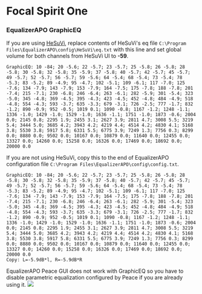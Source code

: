 # Focal Spirit One
### EqualizerAPO GraphicEQ
If you are using [HeSuVi](https://sourceforge.net/projects/hesuvi/), replace contents of HeSuVi's eq file `C:\Program Files\EqualizerAPO\config\HeSuVi\eq.txt` with this line and set global volume for both channels from HeSuVi UI to **-59**.
```
GraphicEQ: 10 -84; 20 -5.6; 22 -5.7; 23 -5.7; 25 -5.8; 26 -5.8; 28 -5.8; 30 -5.8; 32 -5.8; 35 -5.9; 37 -5.8; 40 -5.7; 42 -5.7; 45 -5.7; 49 -5.7; 52 -5.7; 56 -5.7; 59 -5.6; 64 -5.4; 68 -5.4; 73 -5.4; 78 -5.3; 83 -5.2; 89 -4.9; 95 -4.7; 102 -5.1; 109 -6.1; 117 -7.0; 125 -7.6; 134 -7.9; 143 -7.9; 153 -7.9; 164 -7.5; 175 -7.8; 188 -7.8; 201 -7.4; 215 -7.1; 230 -6.8; 246 -6.4; 263 -6.1; 282 -5.9; 301 -5.4; 323 -5.0; 345 -4.8; 369 -4.5; 395 -4.3; 423 -4.5; 452 -4.8; 484 -4.9; 518 -4.8; 554 -4.3; 593 -3.7; 635 -3.3; 679 -3.1; 726 -2.5; 777 -1.7; 832 -1.2; 890 -0.9; 952 -0.5; 1019 0.1; 1090 -0.8; 1167 -1.2; 1248 -1.1; 1336 -1.0; 1429 -1.0; 1529 -1.0; 1636 -1.1; 1751 -1.0; 1873 -0.6; 2004 0.0; 2145 0.8; 2295 1.9; 2455 3.1; 2627 3.9; 2811 4.7; 3008 5.5; 3219 5.4; 3444 5.0; 3685 4.2; 3943 4.2; 4219 4.4; 4514 4.2; 4830 4.1; 5168 3.8; 5530 3.8; 5917 5.8; 6331 5.5; 6775 3.9; 7249 1.3; 7756 0.3; 8299 0.0; 8880 0.0; 9502 0.0; 10167 0.0; 10879 0.0; 11640 0.0; 12455 0.0; 13327 0.0; 14260 0.0; 15258 0.0; 16326 0.0; 17469 0.0; 18692 0.0; 20000 0.0
```
If you are not using HeSuVi, copy this to the end of EqualizerAPO configuration file `C:\Program Files\EqualizerAPO\config\config.txt`.
```
GraphicEQ: 10 -84; 20 -5.6; 22 -5.7; 23 -5.7; 25 -5.8; 26 -5.8; 28 -5.8; 30 -5.8; 32 -5.8; 35 -5.9; 37 -5.8; 40 -5.7; 42 -5.7; 45 -5.7; 49 -5.7; 52 -5.7; 56 -5.7; 59 -5.6; 64 -5.4; 68 -5.4; 73 -5.4; 78 -5.3; 83 -5.2; 89 -4.9; 95 -4.7; 102 -5.1; 109 -6.1; 117 -7.0; 125 -7.6; 134 -7.9; 143 -7.9; 153 -7.9; 164 -7.5; 175 -7.8; 188 -7.8; 201 -7.4; 215 -7.1; 230 -6.8; 246 -6.4; 263 -6.1; 282 -5.9; 301 -5.4; 323 -5.0; 345 -4.8; 369 -4.5; 395 -4.3; 423 -4.5; 452 -4.8; 484 -4.9; 518 -4.8; 554 -4.3; 593 -3.7; 635 -3.3; 679 -3.1; 726 -2.5; 777 -1.7; 832 -1.2; 890 -0.9; 952 -0.5; 1019 0.1; 1090 -0.8; 1167 -1.2; 1248 -1.1; 1336 -1.0; 1429 -1.0; 1529 -1.0; 1636 -1.1; 1751 -1.0; 1873 -0.6; 2004 0.0; 2145 0.8; 2295 1.9; 2455 3.1; 2627 3.9; 2811 4.7; 3008 5.5; 3219 5.4; 3444 5.0; 3685 4.2; 3943 4.2; 4219 4.4; 4514 4.2; 4830 4.1; 5168 3.8; 5530 3.8; 5917 5.8; 6331 5.5; 6775 3.9; 7249 1.3; 7756 0.3; 8299 0.0; 8880 0.0; 9502 0.0; 10167 0.0; 10879 0.0; 11640 0.0; 12455 0.0; 13327 0.0; 14260 0.0; 15258 0.0; 16326 0.0; 17469 0.0; 18692 0.0; 20000 0.0
Copy: L=-5.9dB*l, R=-5.9dB*R
```
EqualizerAPO Peace GUI does not work with GraphicEQ so you have to disable parametric equalization configured by Peace if you are already using it.
![](https://raw.githubusercontent.com/jaakkopasanen/AutoEq/master/results/Innerfidelity%202017/headphoncecom/onear/Focal%20Spirit%20One/Focal%20Spirit%20One.png)
